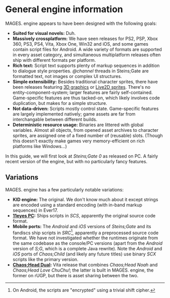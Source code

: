 # General engine information

MAGES. engine appears to have been designed with the following goals:

* **Suited for visual novels:** Duh.
* **Massively crossplatform:** We have seen releases for PS2, PSP, Xbox 360, PS3, PS4, Vita, Xbox One, Win32 and iOS, and some games contain script files for Android. A wide variety of formats are supported in every asset category, and simultaneous multiplatform releases often ship with different formats per platform.
* **Rich text:** Script text supports plenty of markup sequences in addition to dialogue style properties. *@channel* threads in Steins;Gate are formatted text, not images or complex UI structures.
* **Simple extensibility:** Besides traditional character sprites, there have been releases featuring [3D graphics](https://vndb.org/v5883) or [Live2D sprites](https://vndb.org/v12630). There's no entity-component-system; larger features are fairly self-contained. Game-specific features are thus tacked-on, which likely involves code duplication, but makes for a simple structure.
* **Not data-driven:** Scripts mostly control state. Game-specific features are largely implemented natively; game assets are far from interchangable between different builds.
* **Deterministic resource usage:** Binaries are littered with global variables. Almost all objects, from opened asset archives to character sprites, are assigned one of a fixed number of (reusable) slots. (Though this doesn't exactly make games very memory-efficient on rich platforms like Windows...)

In this guide, we will first look at *Steins;Gate 0* as released on PC. A fairly recent version of the engine, but with no particularly fancy features.

## Variations

MAGES. engine has a few particularly notable variations:

* **KID engine:** The original. We don't know much about it except strings are encoded using a standard encoding (with in-band markup sequences) in Ever17.
* **[11eyes PC](https://vndb.org/v729):** Ships scripts in *SCS*, apparently the original source code format.
* **Mobile ports:** The *Android* and *iOS* versions of *Steins;Gate* and its fandiscs ship scripts in *SRC*[^1], apparently a preprocessed source code format. We have not investigated whether the runtimes originate from the same codebase as the console/PC versions (apart from the *Android* version of *S;G*, which is a complete Java rewrite). Note the *Android* and *iOS* ports of *Chaos;Child* (and likely any future titles) use binary *SCX* scripts like the primary version.
* **[Chaos;Head Dual](https://vndb.org/r38137):** Vita release that combines *Chaos;Head Noah* and *Chaos;Head Love ChuChu!*; the latter is built in MAGES. engine, the former on rUGP, but there is asset sharing between the two.

[^1]: On Android, the scripts are "encrypted" using a trivial shift cipher.